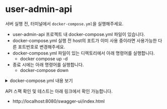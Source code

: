 # user-admin-api

서버 실행 전, 터미널에서 `docker-compose.yml`을 실행해주세요.

- user-admin-api 프로젝트 내 docker-compose.yml 파일이 있습니다.
- docker-compose.yml 실행 전 host의 포트가 이미 사용 중이라면 사용가능한 다른 포트번호로 변경해주세요.
- docker-compose.yml 파일이 있는 디렉토리에서 아래 명령어를 실행합니다.
    - docker compose up -d
- 종료 시에는 아래 명령어를 실행합니다.
    - docker-compose down

<details>
  <summary>docker-compose.yml 내용 보기</summary>

```yaml
services:
  zookeeper:
    image: wurstmeister/zookeeper
    container_name: zookeeper
    ports:
      - "2181:2181"

  kafka:
    image: wurstmeister/kafka
    container_name: kafka
    ports:
      - "9092:9092"
    environment:
      KAFKA_BROKER_ID: 1
      KAFKA_ZOOKEEPER_CONNECT: zookeeper:2181
      KAFKA_ADVERTISED_LISTENERS: PLAINTEXT://localhost:9092,PLAINTEXT_INTERNAL://kafka:9092
      KAFKA_LISTENERS: PLAINTEXT://0.0.0.0:9092,PLAINTEXT_INTERNAL://0.0.0.0:9093
      KAFKA_LISTENER_SECURITY_PROTOCOL_MAP: PLAINTEXT:PLAINTEXT,PLAINTEXT_INTERNAL:PLAINTEXT
      KAFKA_INTER_BROKER_LISTENER_NAME: PLAINTEXT_INTERNAL
      KAFKA_OFFSETS_TOPIC_REPLICATION_FACTOR: 1
    depends_on:
      - zookeeper

  kafka-ui:
    image: provectuslabs/kafka-ui:latest
    container_name: kafka-ui
    ports:
      - "8090:8080"
    environment:
      KAFKA_CLUSTERS_0_NAME: local
      KAFKA_CLUSTERS_0_BOOTSTRAPSERVERS: kafka:9093
      KAFKA_CLUSTERS_0_ZOOKEEPER: zookeeper:2181
    depends_on:
      - kafka
      - zookeeper

  redis:
    image: redis:latest
    container_name: redis
    ports:
      - "6379:6379"

  mysql:
    image: mysql:latest
    container_name: mysql
    ports:
      - "3306:3306"
    environment:
      MYSQL_ROOT_PASSWORD: 1234
      MYSQL_DATABASE: useradmin
```

</details>

API 스팩 확인 및 테스트는 아래 링크에서 확인 가능합니다.

- http://localhost:8080/swagger-ui/index.html